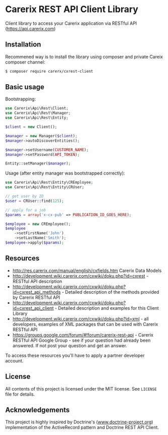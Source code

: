 Carerix REST API Client Library
=========
Client library to access your Carerix application via RESTful API (https://api.carerix.com) 

Installation
------------
Recommened way is to install the library using composer and private Careix composer channel:
```bash
$ composer require carerx/cxrest-client  
```

Basic usage
- 
Bootstrapping:
```php
use Carerix\Api\Rest\Client;
use Carerix\Api\Rest\Manager;
use Carerix\Api\Rest\Entity;

$client = new Client();

$manager = new Manager($client);
$manager->autoDiscoverEntities();

$manager->setUsername(CUSTOMER_NAME);
$manager->setPassword(API_TOKEN);

Entity::setManager($manager);
```

Usage (after entity manager was bootstrapped correctly): 
```php
use Carerix\Api\Rest\Entity\CREmployee;
use Carerix\Api\Rest\Entity\CRUser;

// get user by ID
$user = CRUser::find(125);

// apply for a job
$params = array('x-cx-pub' => PUBLICATION_ID_GOES_HERE);

$employee = new CREmployee();
$employee
    ->setFirstName('John')
    ->setLastName('Smith');
$employee->apply($params); 
```

Resources
---------
* http://res.carerix.com/manual/english/cxfields.htm Carerix Data Models
* http://development.wiki.carerix.com/cxwiki/doku.php?id=cxrest - RESTful API description
* http://development.wiki.carerix.com/cxwiki/doku.php?id=cxrest_api_methods - Detailed description of the methods provided by Carerix RESTful API
* http://development.wiki.carerix.com/cxwiki/doku.php?id=cxrest_api_client - Detailed description and examples for this Client Library 
* http://development.wiki.carerix.com/cxwiki/doku.php?id=xml - all developers, examples of XML packages that can be used with Carerix RESTful API
* https://groups.google.com/forum/#!forum/carerix-rest-api - Carerix RESTful API Google Group - see if your question had already been answered. If not post your question and get an answer.

To access these resources you'll have to apply a partner developer account.  

License
-------
All contents of this project is licensed under the MIT license. See `LICENSE` file for details.

Acknowledgements
----------------
This project is highly inspired by Doctrine's (www.doctrine-project.org) implementation of the ActiveRecord pattern and Doctrine REST API Client.
